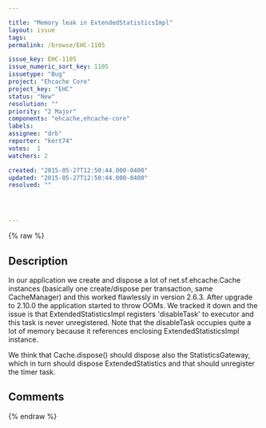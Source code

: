 ```yaml
---

title: "Memory leak in ExtendedStatisticsImpl"
layout: issue
tags: 
permalink: /browse/EHC-1105

issue_key: EHC-1105
issue_numeric_sort_key: 1105
issuetype: "Bug"
project: "Ehcache Core"
project_key: "EHC"
status: "New"
resolution: ""
priority: "2 Major"
components: "ehcache,ehcache-core"
labels: 
assignee: "drb"
reporter: "kert74"
votes:  1
watchers: 2

created: "2015-05-27T12:50:44.000-0400"
updated: "2015-05-27T12:50:44.000-0400"
resolved: ""




---
```


{% raw %}

## Description

<div markdown="1" class="description">

In our application we create and dispose a lot of net.sf.ehcache.Cache instances (basically one create/dispose per transaction, same CacheManager) and this worked flawlessly in version 2.6.3. After upgrade to 2.10.0 the application started to throw OOMs. We tracked it down and the issue is that ExtendedStatisticsImpl registers 'disableTask' to executor and this task is never unregistered. Note that the disableTask occupies quite a lot of memory because it references enclosing ExtendedStatisticsImpl instance.

We think that Cache.dispose() should dispose also the StatisticsGateway, which in turn should dispose ExtendedStatistics and that should unregister the timer task.


</div>

## Comments



{% endraw %}
